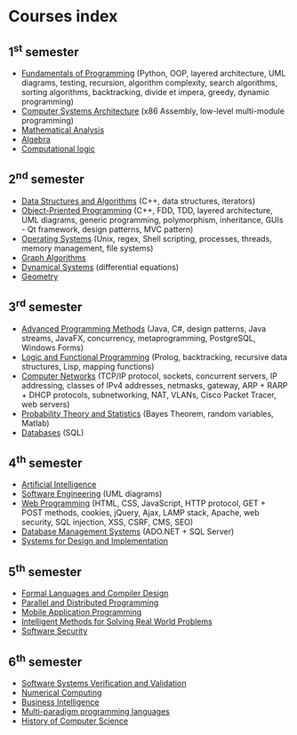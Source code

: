 # Courses index

## 1<sup>st</sup> semester
* [Fundamentals of Programming](https://www.cs.ubbcluj.ro/files/curricula/2022/syllabus/IR_sem1_MLR5005_ro_istvanc_2022_6698.pdf) (Python, OOP, layered architecture, UML diagrams, testing, recursion, algorithm complexity, search algorithms, sorting algorithms, backtracking, divide et impera, greedy, dynamic programming)
* [Computer Systems Architecture](https://www.cs.ubbcluj.ro/files/curricula/2022/syllabus/IR_sem1_MLR5004_ro_vancea_2022_6851.pdf) (x86 Assembly, low-level multi-module programming)
* [Mathematical Analysis](https://www.cs.ubbcluj.ro/files/curricula/2022/syllabus/IR_sem1_MLR0002_ro_sberinde_2022_6721.pdf)
* [Algebra](https://www.cs.ubbcluj.ro/files/curricula/2022/syllabus/IR_sem1_MLR0020_ro_cmodoi_2022_7180.pdf)
* [Computational logic](https://www.cs.ubbcluj.ro/files/curricula/2022/syllabus/IR_sem1_MLR5055_ro_mihis_2022_6876.pdf)

## 2<sup>nd</sup> semester
* [Data Structures and Algorithms](https://www.cs.ubbcluj.ro/files/curricula/2022/syllabus/IR_sem2_MLR5022_ro_gabis_2022_6691.pdf) (C++, data structures, iterators)
* [Object-Priented Programming](https://www.cs.ubbcluj.ro/files/curricula/2022/syllabus/IR_sem2_MLR5006_ro_istvanc_2022_6722.pdf) (C++, FDD, TDD, layered architecture, UML diagrams, generic programming, polymorphism, inheritance, GUIs - Qt framework, design patterns, MVC pattern)
* [Operating Systems](https://www.cs.ubbcluj.ro/files/curricula/2022/syllabus/IR_sem2_MLR5007_ro_rares_2022_6861.pdf) (Unix, regex, Shell scripting, processes, threads, memory management, file systems)
* [Graph Algorithms](https://www.cs.ubbcluj.ro/files/curricula/2022/syllabus/IR_sem2_MLR5025_ro_mihai-suciu_2022_6952.pdf)
* [Dynamical Systems](https://www.cs.ubbcluj.ro/files/curricula/2022/syllabus/IR_sem2_MLR0010_ro_mserban_2022_6792.pdf) (differential equations)
* [Geometry](https://www.cs.ubbcluj.ro/files/curricula/2022/syllabus/IR_sem2_MLR0014_ro_pablaga_2022_6723.pdf)

## 3<sup>rd</sup> semester
* [Advanced Programming Methods](https://www.cs.ubbcluj.ro/files/curricula/2022/syllabus/IR_sem3_MLR5008_ro_camelia_2022_7168.pdf) (Java, C#, design patterns, Java streams, JavaFX, concurrency, metaprogramming, PostgreSQL, Windows Forms)
* [Logic and Functional Programming](https://www.cs.ubbcluj.ro/files/curricula/2022/syllabus/IR_sem3_MLR5009_ro_gabis_2022_6692.pdf) (Prolog, backtracking, recursive data structures, Lisp, mapping functions)
* [Computer Networks](https://www.cs.ubbcluj.ro/files/curricula/2022/syllabus/IR_sem3_MLR5002_ro_bufny_2022_6784.pdf) (TCP/IP protocol, sockets, concurrent servers, IP addressing, classes of IPv4 addresses, netmasks, gateway, ARP + RARP + DHCP protocols, subnetworking, NAT, VLANs, Cisco Packet Tracer, web servers)
* [Probability Theory and Statistics](https://www.cs.ubbcluj.ro/files/curricula/2022/syllabus/IR_sem3_MLR0031_ro_hanne_2022_6800.pdf) (Bayes Theorem, random variables, Matlab)
* [Databases](https://www.cs.ubbcluj.ro/files/curricula/2022/syllabus/IR_sem3_MLR5027_ro_dsuciu_2022_7088.pdf) (SQL)

## 4<sup>th</sup> semester
* [Artificial Intelligence](https://www.cs.ubbcluj.ro/files/curricula/2022/syllabus/IR_sem4_MLR5029_ro_lauras_2022_6728.pdf)
* [Software Engineering](https://www.cs.ubbcluj.ro/files/curricula/2022/syllabus/IR_sem4_MLR5011_ro_vladi_2022_7161.pdf) (UML diagrams)
* [Web Programming](https://www.cs.ubbcluj.ro/files/curricula/2022/syllabus/IR_sem4_MLR5015_ro_bufny_2022_6836.pdf) (HTML, CSS, JavaScript, HTTP protocol, GET + POST methods, cookies, jQuery, Ajax, LAMP stack, Apache, web security, SQL injection, XSS, CSRF, CMS, SEO)
* [Database Management Systems](https://www.cs.ubbcluj.ro/files/curricula/2022/syllabus/IR_sem4_MLR5028_ro_dsuciu_2022_7089.pdf) (ADO.NET + SQL Server)
* [Systems for Design and Implementation](https://www.cs.ubbcluj.ro/files/curricula/2022/syllabus/IR_sem4_MLR5013_ro_grigo_2022_6735.pdf)

## 5<sup>th</sup> semester
* [Formal Languages and Compiler Design](https://www.cs.ubbcluj.ro/files/curricula/2022/syllabus/IR_sem5_MLR5023_ro_dana_2022_6921.pdf)
* [Parallel and Distributed Programming](https://www.cs.ubbcluj.ro/files/curricula/2022/syllabus/IR_sem5_MLR5077_ro_vniculescu_2022_6808.pdf)
* [Mobile Application Programming](https://www.cs.ubbcluj.ro/files/curricula/2022/syllabus/IR_sem5_MLR5078_ro_ilazar_2022_6871.pdf)
* [Intelligent Methods for Solving Real World Problems](https://www.cs.ubbcluj.ro/files/curricula/2022/syllabus/IR_sem5_MLR5067_ro_lauras_2022_6727.pdf)
* [Software Security](https://www.cs.ubbcluj.ro/files/curricula/2022/syllabus/IR_sem5_MLR8114_ro_mihai-suciu_2022_6933.pdf)

## 6<sup>th</sup> semester
* [Software Systems Verification and Validation](https://www.cs.ubbcluj.ro/files/curricula/2022/syllabus/IR_sem6_MLR5014_ro_cretu_2022_6708.pdf)
* [Numerical Computing](https://www.cs.ubbcluj.ro/files/curricula/2022/syllabus/IR_sem6_MLR0028_ro_tradu_2022_7294.pdf)
* [Business Intelligence](https://www.cs.ubbcluj.ro/files/curricula/2022/syllabus/IR_sem6_MLR5074_ro_anca_2022_6773.pdf)
* [Multi-paradigm programming languages](https://www.cs.ubbcluj.ro/files/curricula/2022/syllabus/IR_sem6_MLR5163_ro_vniculescu_2022_7368.pdf)
* [History of Computer Science](https://www.cs.ubbcluj.ro/files/curricula/2022/syllabus/IR_sem6_MLR7007_ro_forest_2022_6973.pdf)
